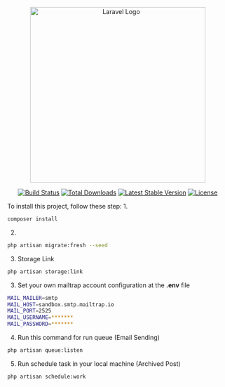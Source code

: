 <p align="center"><a href="https://laravel.com" target="_blank"><img src="https://raw.githubusercontent.com/laravel/art/master/logo-lockup/5%20SVG/2%20CMYK/1%20Full%20Color/laravel-logolockup-cmyk-red.svg" width="400" alt="Laravel Logo"></a></p>

<p align="center">
<a href="https://github.com/laravel/framework/actions"><img src="https://github.com/laravel/framework/workflows/tests/badge.svg" alt="Build Status"></a>
<a href="https://packagist.org/packages/laravel/framework"><img src="https://img.shields.io/packagist/dt/laravel/framework" alt="Total Downloads"></a>
<a href="https://packagist.org/packages/laravel/framework"><img src="https://img.shields.io/packagist/v/laravel/framework" alt="Latest Stable Version"></a>
<a href="https://packagist.org/packages/laravel/framework"><img src="https://img.shields.io/packagist/l/laravel/framework" alt="License"></a>
</p>

To install this project, follow these step:
1. 
```sh
composer install
```

2. 
```sh
php artisan migrate:fresh --seed
```

3. Storage Link
```sh
php artisan storage:link
```

3. Set your own mailtrap account configuration at the **.env** file
```sh
MAIL_MAILER=smtp
MAIL_HOST=sandbox.smtp.mailtrap.io
MAIL_PORT=2525
MAIL_USERNAME=*******
MAIL_PASSWORD=*******
```

4. Run this command for run queue (Email Sending)
```sh
php artisan queue:listen
```

5. Run schedule task in your local machine (Archived Post)
```sh
php artisan schedule:work
```



